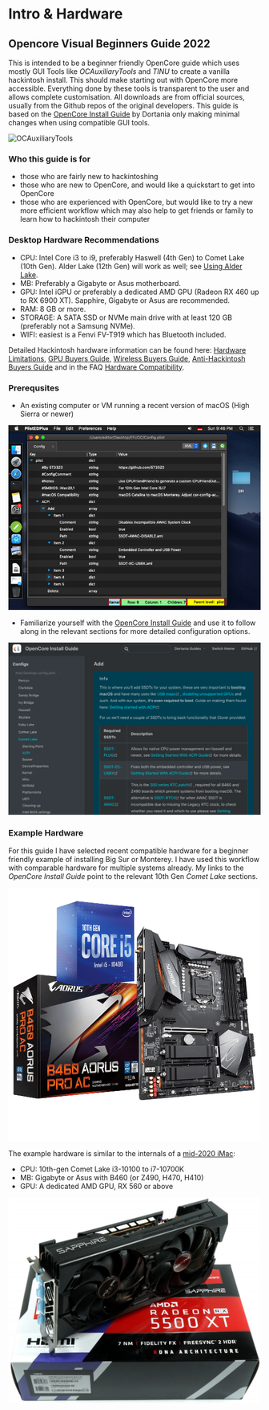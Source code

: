 # Intro & Hardware

## Opencore Visual Beginners Guide 2022

This is intended to be a beginner friendly OpenCore guide which uses mostly GUI Tools like _OCAuxiliaryTools_ and _TINU_ to create a vanilla hackintosh install. This should make starting out with OpenCore more accessible. Everything done by these tools is transparent to the user and allows complete customisation. All downloads are from official sources, usually from the Github repos of the original developers. This guide is based on the [OpenCore Install Guide](https://dortania.github.io/OpenCore-Install-Guide/) by Dortania only making minimal changes when using compatible GUI tools.

![OCAuxiliaryTools](images/oc\_auxiliary\_tools.png)

### Who this guide is for

* those who are fairly new to hackintoshing
* those who are new to OpenCore, and would like a quickstart to get into OpenCore
* those who are experienced with OpenCore, but would like to try a new more efficient workflow which may also help to get friends or family to learn how to hackintosh their computer

### Desktop Hardware Recommendations

* CPU: Intel Core i3 to i9, preferably Haswell (4th Gen) to Comet Lake (10th Gen). Alder Lake (12th Gen) will work as well; see [Using Alder Lake](https://chriswayg.gitbook.io/opencore-visual-beginners-guide/using-alder-lake).
* MB: Preferably a Gigabyte or Asus motherboard.
* GPU: Intel iGPU or preferably a dedicated AMD GPU (Radeon RX 460 up to RX 6900 XT). Sapphire, Gigabyte or Asus are recommended.
* RAM: 8 GB or more.
* STORAGE: A SATA SSD or NVMe main drive with at least 120 GB (preferably not a Samsung NVMe).
* WIFI: easiest is a Fenvi FV-T919 which has Bluetooth included.

Detailed Hackintosh hardware information can be found here: 
[Hardware Limitations](https://dortania.github.io/OpenCore-Install-Guide/macos-limits.html#hardware-limitations), 
[GPU Buyers Guide](https://dortania.github.io/GPU-Buyers-Guide/), 
[Wireless Buyers Guide](https://dortania.github.io/Wireless-Buyers-Guide/), 
[Anti-Hackintosh Buyers Guide](https://dortania.github.io/Anti-Hackintosh-Buyers-Guide/) and in the FAQ [Hardware Compatibility](https://www.reddit.com/r/hackintosh/wiki/faq#wiki_ok.21_i_fulfill_some_points.2C_what_now.3F).

### Prerequsites

* An existing computer or VM running a recent version of macOS (High Sierra or newer)

![](images/intro-macos-plist-editor.png)

* Familiarize yourself with the [OpenCore Install Guide](https://dortania.github.io/OpenCore-Install-Guide/) and use it to follow along in the relevant sections for more detailed configuration options.

![](images/intro-opencore-install-guide.png)

### Example Hardware

For this guide I have selected recent compatible hardware for a beginner friendly example of installing Big Sur or Monterey. I have used this workflow with comparable hardware for multiple systems already. My links to the _OpenCore Install Guide_ point to the relevant 10th Gen _Comet Lake_ sections. 

![](images/intro-hardware.png)

The example hardware is similar to the internals of a [mid-2020 iMac](https://everymac.com/systems/apple/imac/specs/imac-core-i7-3.8-8-core-27-inch-retina-5k-2020-20-2-specs.html):

* CPU: 10th-gen Comet Lake i3-10100 to i7-10700K
* MB: Gigabyte or Asus with B460 (or Z490, H470, H410)
* GPU: A dedicated AMD GPU, RX 560 or above

![](images/intro-RX5500XT-GPU.jpg)
